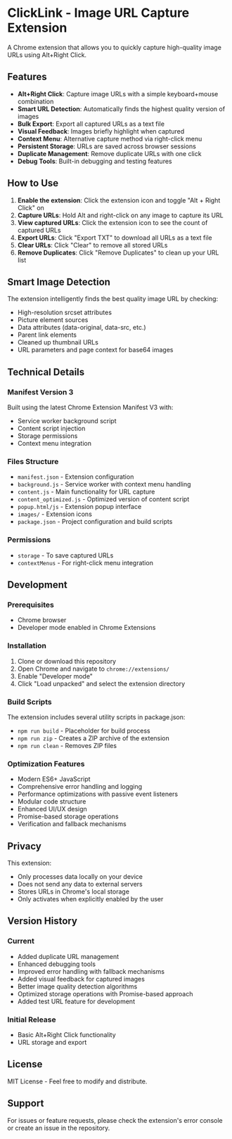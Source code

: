 # ClickLink - Image URL Capture Extension

A Chrome extension that allows you to quickly capture high-quality image URLs using Alt+Right Click.

## Features

- **Alt+Right Click**: Capture image URLs with a simple keyboard+mouse combination
- **Smart URL Detection**: Automatically finds the highest quality version of images
- **Bulk Export**: Export all captured URLs as a text file
- **Visual Feedback**: Images briefly highlight when captured
- **Context Menu**: Alternative capture method via right-click menu
- **Persistent Storage**: URLs are saved across browser sessions
- **Duplicate Management**: Remove duplicate URLs with one click
- **Debug Tools**: Built-in debugging and testing features

## How to Use

1. **Enable the extension**: Click the extension icon and toggle "Alt + Right Click" on
2. **Capture URLs**: Hold Alt and right-click on any image to capture its URL
3. **View captured URLs**: Click the extension icon to see the count of captured URLs
4. **Export URLs**: Click "Export TXT" to download all URLs as a text file
5. **Clear URLs**: Click "Clear" to remove all stored URLs
6. **Remove Duplicates**: Click "Remove Duplicates" to clean up your URL list

## Smart Image Detection

The extension intelligently finds the best quality image URL by checking:

- High-resolution srcset attributes
- Picture element sources
- Data attributes (data-original, data-src, etc.)
- Parent link elements
- Cleaned up thumbnail URLs
- URL parameters and page context for base64 images

## Technical Details

### Manifest Version 3
Built using the latest Chrome Extension Manifest V3 with:
- Service worker background script
- Content script injection
- Storage permissions
- Context menu integration

### Files Structure
- `manifest.json` - Extension configuration
- `background.js` - Service worker with context menu handling
- `content.js` - Main functionality for URL capture
- `content_optimized.js` - Optimized version of content script
- `popup.html/js` - Extension popup interface
- `images/` - Extension icons
- `package.json` - Project configuration and build scripts

### Permissions
- `storage` - To save captured URLs
- `contextMenus` - For right-click menu integration

## Development

### Prerequisites
- Chrome browser
- Developer mode enabled in Chrome Extensions

### Installation
1. Clone or download this repository
2. Open Chrome and navigate to `chrome://extensions/`
3. Enable "Developer mode"
4. Click "Load unpacked" and select the extension directory

### Build Scripts
The extension includes several utility scripts in package.json:
- `npm run build` - Placeholder for build process
- `npm run zip` - Creates a ZIP archive of the extension
- `npm run clean` - Removes ZIP files

### Optimization Features
- Modern ES6+ JavaScript
- Comprehensive error handling and logging
- Performance optimizations with passive event listeners
- Modular code structure
- Enhanced UI/UX design
- Promise-based storage operations
- Verification and fallback mechanisms

## Privacy
This extension:
- Only processes data locally on your device
- Does not send any data to external servers
- Stores URLs in Chrome's local storage
- Only activates when explicitly enabled by the user

## Version History

### Current
- Added duplicate URL management
- Enhanced debugging tools
- Improved error handling with fallback mechanisms
- Added visual feedback for captured images
- Better image quality detection algorithms
- Optimized storage operations with Promise-based approach
- Added test URL feature for development

### Initial Release
- Basic Alt+Right Click functionality
- URL storage and export

## License

MIT License - Feel free to modify and distribute.

## Support

For issues or feature requests, please check the extension's error console or create an issue in the repository.